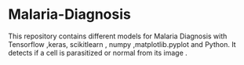 # Malaria-Diagnosis
This repository contains different models for Malaria Diagnosis with Tensorflow ,keras, scikitlearn , numpy ,matplotlib.pyplot  and Python. It detects if a cell is parasitized or normal from its image .
